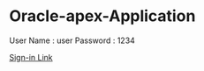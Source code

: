 # Oracle-apex-Application

User Name : user
Password  : 1234


[Sign-in Link](dennisdamien/App-using-oracle-apex)
